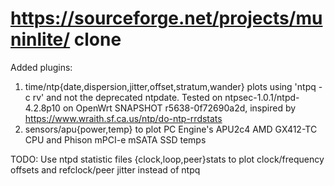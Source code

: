 # https://sourceforge.net/projects/muninlite/ clone
Added plugins:
1. time/ntp{date,dispersion,jitter,offset,stratum,wander} plots using 'ntpq -c rv' and not the deprecated ntpdate. Tested on ntpsec-1.0.1/ntpd-4.2.8p10 on OpenWrt SNAPSHOT r5638-0f72690a2d, inspired by https://www.wraith.sf.ca.us/ntp/do-ntp-rrdstats   
2. sensors/apu{power,temp} to plot PC Engine's APU2c4 AMD GX412-TC CPU and Phison mPCI-e mSATA SSD temps

TODO: Use ntpd statistic files {clock,loop,peer}stats to plot clock/frequency offsets and refclock/peer jitter instead of ntpq
